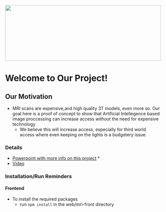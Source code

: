 <img src="https://external-content.duckduckgo.com/iu/?u=https%3A%2F%2Fimg.freepik.com%2Fpremium-photo%2Fabstract-human-brain-banner-generative-ai-illustration_145713-3075.jpg&f=1&nofb=1&ipt=d4a9b08cdf5acc91ef2caf0e89c483691c4ae23fe1dd090eb46fcb4368a89b17&ipo=images" width="100%" height="180" />

# Welcome to Our Project!

## Our Motivation
* MRI scans are expensive,and high quality 3T models, even more so. Our goal here is a proof of concept to show that Artificial Intellegence based image proccessing can increase access *without* the need for expensive technology
  * We believe this will increase access, especially for third world access where even keeping on the lights is a budgetery issue.  

### Details
* [Powerpoint with more info on this project](https://docs.google.com/presentation/d/1BkbNGrVA0agTMpkpehzaJqENou5NLx1ZeVcW2eblpRU/edit?usp=sharing)
  *  
* [Video]()
### Installation/Run Reminders
#### Frontend
* To install the required packages
  * run ```npm install``` in the web/mri-front directory
